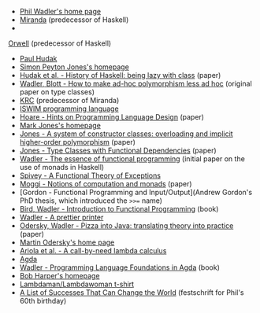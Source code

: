 - [Phil Wadler's home page](https://homepages.inf.ed.ac.uk/wadler/)
- [Miranda](https://www.cs.kent.ac.uk/people/staff/dat/miranda/) (predecessor of Haskell)
-
[Orwell](https://en.wikipedia.org/wiki/Orwell_(programming_language)) (predecessor of Haskell)
- [Paul Hudak](https://en.wikipedia.org/wiki/Paul_Hudak)
- [Simon Peyton Jones's homepage](https://simon.peytonjones.org/)
- [Hudak et al. - History of Haskell: being lazy with class](https://dl.acm.org/doi/10.1145/1238844.1238856) (paper)
- [Wadler, Blott - How to make ad-hoc polymorphism less ad hoc](https://dl.acm.org/doi/10.1145/75277.75283) (original paper on type classes)
- [KRC](https://www.cs.kent.ac.uk/people/staff/dat/krc/) (predecessor of Miranda)
- [ISWIM programming language](https://en.wikipedia.org/wiki/ISWIM)
- [Hoare - Hints on Programming Language Design](https://www.cs.yale.edu/flint/cs428/doc/HintsPL.pdf) (paper)
- [Mark Jones's homepage](https://web.cecs.pdx.edu/~mpj/)
- [Jones - A system of constructor classes: overloading and implicit higher-order polymorphism](https://dl.acm.org/doi/10.1145/165180.165190) (paper)
- [Jones - Type Classes with Functional Dependencies](https://web.cecs.pdx.edu/~mpj/pubs/fundeps.html) (paper)
- [Wadler - The essence of functional programming](https://dl.acm.org/doi/10.1145/143165.143169) (initial paper on the use of monads in Haskell)
- [Spivey - A Functional Theory of Exceptions](https://www.cs.tufts.edu/~nr/cs257/archive/mike-spivey/functional-exns.pdf)
- [Moggi - Notions of computation and monads](https://www.cs.cmu.edu/~crary/819-f09/Moggi91.pdf) (paper)
- [Gordon - Functional Programming and Input/Output](Andrew Gordon's PhD thesis, which introduced the `>>=` name)
- [Bird, Wadler - Introduction to Functional Programming](https://usi-pl.github.io/doc/Bird_Wadler.%20Introduction%20to%20Functional%20Programming.1ed.pdf) (book)
- [Wadler - A prettier printer](https://homepages.inf.ed.ac.uk/wadler/papers/prettier/prettier.pdf)
- [Odersky, Wadler - Pizza into Java: translating theory into practice](https://dl.acm.org/doi/10.1145/263699.263715) (paper)
- [Martin Odersky's home page](https://people.epfl.ch/martin.odersky)
- [Ariola et al. - A call-by-need lambda calculus](https://dl.acm.org/doi/10.1145/199448.199507)
- [Agda](https://wiki.portal.chalmers.se/agda/pmwiki.php)
- [Wadler - Programming Language Foundations in Agda](https://plfa.github.io/) (book)
- [Bob Harper's homepage](https://www.cs.cmu.edu/~rwh/)
- [Lambdaman/Lambdawoman t-shirt](https://www.customink.com/fundraising/lambdaman)
- [A List of Successes That Can Change the World](https://eprints.gla.ac.uk/118161/) (festschrift for Phil's 60th birthday)

